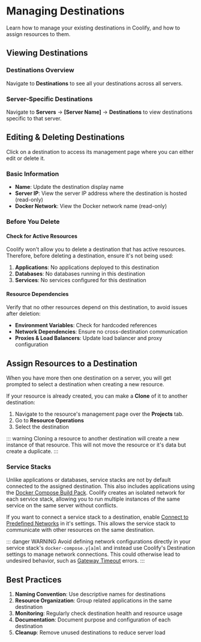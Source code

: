 # Managing Destinations

Learn how to manage your existing destinations in Coolify, and how to assign resources to them.

## Viewing Destinations

### Destinations Overview

Navigate to **Destinations** to see all your destinations across all servers.
<ZoomableImage src="/docs/images/destinations/destinations-overview.webp" />

### Server-Specific Destinations

Navigate to **Servers** → **[Server Name]** → **Destinations** to view destinations specific to that server.
<ZoomableImage src="/docs/images/destinations/destinations-server-overview.webp" />

## Editing & Deleting Destinations

Click on a destination to access its management page where you can either edit or delete it.

<ZoomableImage src="/docs/images/destinations/destinations-settings.webp" />

### Basic Information

- **Name**: Update the destination display name
- **Server IP**: View the server IP address where the destination is hosted (read-only)
- **Docker Network**: View the Docker network name (read-only)

### Before You Delete

#### Check for Active Resources

Coolify won't allow you to delete a destination that has active resources. Therefore, before deleting a destination, ensure it's not being used:

1. **Applications**: No applications deployed to this destination
2. **Databases**: No databases running in this destination
3. **Services**: No services configured for this destination

#### Resource Dependencies

Verify that no other resources depend on this destination, to avoid issues after deletion:

- **Environment Variables**: Check for hardcoded references
- **Network Dependencies**: Ensure no cross-destination communication
- **Proxies & Load Balancers**: Update load balancer and proxy configuration

## Assign Resources to a Destination

When you have more then one destination on a server, you will get prompted to select a destination when creating a new resource.

<ZoomableImage src="/docs/images/destinations/destinations-selection.webp" />

If your resource is already created, you can make a **Clone** of it to another destination:

<ZoomableImage src="/docs/images/destinations/destinations-clone.webp" />

1. Navigate to the resource's management page over the **Projects** tab.
2. Go to **Resource Operations**
3. Select the destination

::: warning
Cloning a resource to another destination will create a new instance of that resource. This will not move the resource or it's data but create a duplicate.
:::

### Service Stacks

Unlike applications or databases, service stacks are not by default connected to the assigned destination. This also includes applications using the [Docker Compose Build Pack](/builds/packs/docker-compose). Coolify creates an isolated network for each service stack, allowing you to run multiple instances of the same service on the same server without conflicts.

If you want to connect a service stack to a destination, enable [Connect to Predefined Networks](/knowledge-base/docker/compose#connect-to-predefined-networks) in it's settings. This allows the service stack to communicate with other resources on the same destination.

::: danger WARNING
Avoid defining network configurations directly in your service stack's `docker-compose.y[a]ml` and instead use Coolify's Destination settings to manage network connections. This could otherwise lead to undesired behavior, such as [Gateway Timeout](/troubleshoot/applications/gateway-timeout) errors.
:::

## Best Practices

1. **Naming Convention**: Use descriptive names for destinations
2. **Resource Organization**: Group related applications in the same destination
3. **Monitoring**: Regularly check destination health and resource usage
4. **Documentation**: Document purpose and configuration of each destination
5. **Cleanup**: Remove unused destinations to reduce server load
